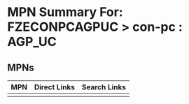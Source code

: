 



# MPN Summary For: FZECONPCAGPUC > con-pc : AGP_UC

## MPNs
  

|MPN|Direct Links|Search Links|
| :--- | :--- | :--- |
||||
